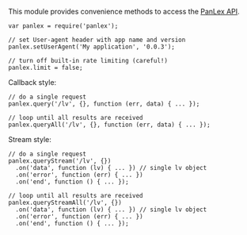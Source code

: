 This module provides convenience methods to access the [PanLex API](https://dev.panlex.org/api/).

    var panlex = require('panlex');
    
    // set User-agent header with app name and version
    panlex.setUserAgent('My application', '0.0.3');

    // turn off built-in rate limiting (careful!)
    panlex.limit = false;

Callback style:

    // do a single request
    panlex.query('/lv', {}, function (err, data) { ... });
    
    // loop until all results are received
    panlex.queryAll('/lv', {}, function (err, data) { ... });

Stream style:

    // do a single request
    panlex.queryStream('/lv', {})
      .on('data', function (lv) { ... }) // single lv object
      .on('error', function (err) { ... })
      .on('end', function () { ... });

    // loop until all results are received
    panlex.queryStreamAll('/lv', {})
      .on('data', function (lv) { ... }) // single lv object
      .on('error', function (err) { ... })
      .on('end', function () { ... });
